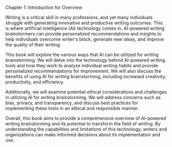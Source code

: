 Chapter 1: Introduction for Overview

Writing is a critical skill in many professions, and yet many individuals struggle with generating innovative and productive writing outcomes. This is where artificial intelligence (AI) technology comes in. AI-powered writing brainstormers can provide personalized recommendations and insights to help individuals overcome writer's block, generate new ideas, and improve the quality of their writing.

This book will explore the various ways that AI can be utilized for writing brainstorming. We will delve into the technology behind AI-powered writing tools and how they work to analyze individual writing habits and provide personalized recommendations for improvement. We will also discuss the benefits of using AI for writing brainstorming, including increased creativity, productivity, and efficiency.

Additionally, we will examine potential ethical considerations and challenges in utilizing AI for writing brainstorming. We will address concerns such as bias, privacy, and transparency, and discuss best practices for implementing these tools in an ethical and responsible manner.

Overall, this book aims to provide a comprehensive overview of AI-powered writing brainstorming and its potential to transform the field of writing. By understanding the capabilities and limitations of this technology, writers and organizations can make informed decisions about its implementation and use.
